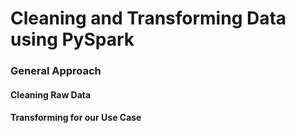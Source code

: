 # Cleaning and Transforming Data using PySpark

### General Approach

#### Cleaning Raw Data

#### Transforming for our Use Case
